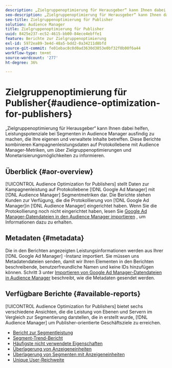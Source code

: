 ```yaml
---
description: „Zielgruppenoptimierung für Herausgeber“ kann Ihnen dabei helfen, Leistungspotenziale bei Segmenten in Audience Manager ausfindig zu machen, die Ihre eigenen und verwaltete Inhalte betreffen. Diese Berichte kombinieren Kampagnenleistungsdaten auf Protokollebene mit Audience Manager-Metriken, um über Zielgruppenoptimierungen und Monetarisierungsmöglichkeiten zu informieren.
seo-description: „Zielgruppenoptimierung für Herausgeber“ kann Ihnen dabei helfen, Leistungspotenziale bei Segmenten in Audience Manager ausfindig zu machen, die Ihre eigenen und verwaltete Inhalte betreffen. Diese Berichte kombinieren Kampagnenleistungsdaten auf Protokollebene mit Audience Manager-Metriken, um über Zielgruppenoptimierungen und Monetarisierungsmöglichkeiten zu informieren.
seo-title: Zielgruppenoptimierung für Publisher
solution: Audience Manager
title: Zielgruppenoptimierung für Publisher
uuid: 8425e237-ec52-4615-bb00-84ece4ebffe1
feature: Berichte zur Zielgruppenoptimierung
exl-id: 5972ea89-3e4d-48a5-bdd2-0a34211d8bfd
source-git-commit: fe01ebac8c0d0ad3630d3853e0bf32f0b00f6a44
workflow-type: tm+mt
source-wordcount: '277'
ht-degree: 36%

---
```


# Zielgruppenoptimierung für Publisher{#audience-optimization-for-publishers}

„Zielgruppenoptimierung für Herausgeber“ kann Ihnen dabei helfen, Leistungspotenziale bei Segmenten in Audience Manager ausfindig zu machen, die Ihre eigenen und verwaltete Inhalte betreffen. Diese Berichte kombinieren Kampagnenleistungsdaten auf Protokollebene mit Audience Manager-Metriken, um über Zielgruppenoptimierungen und Monetarisierungsmöglichkeiten zu informieren.

## Überblick {#aor-overview}

[!UICONTROL Audience Optimization for Publishers] stellt Daten zur Kampagnenleistung auf Protokollebene  [!DNL Google Ad Manager] mit  [!DNL Audience Manager] Segmentmetriken dar. Die Berichte stehen Kunden zur Verfügung, die die Protokollierung von [!DNL Google Ad Manager]in [!DNL Audience Manager] eingerichtet haben. Wenn Sie die Protokollierung noch nicht eingerichtet haben, lesen Sie [Google Ad Manager-Datendateien in den Audience Manager importieren](import-dfp.md) , um Informationen dazu zu erhalten.

## Metadaten {#metadata}

Die in den Berichten angezeigten Leistungsinformationen werden aus Ihrer [!DNL Google Ad Manager] -Instanz importiert. Sie müssen uns Metadatendateien senden, damit wir Ihren Elementen in den Berichten beschreibende, benutzerfreundliche Namen und keine IDs hinzufügen können. Schritt 3 unter [Importieren von Google Ad Manager-Datendateien in Audience Manager](../../../reporting/audience-optimization-reports/aor-publishers/import-dfp.md) beschreibt, wie die Metadaten gesendet werden.

## Verfügbare Berichte {#available-reports}

[!UICONTROL Audience Optimization for Publishers] bietet sechs verschiedene Ansichten, die die Leistung von Ebenen und Servern im Vergleich zur Segmentierung darstellen, die in erstellt wurde,  [!DNL Audience Manager] um Publisher-orientierte Geschäftsziele zu erreichen.

+ [Bericht zur Segmentleistung](publisher-segment-performance.md)
+ [Segment-Trend-Bericht](publisher-segment-trends.md)
+ [Häufigste nicht verwendete Eigenschaften](publisher-top-unused-traits.md)
+ [Überlagerung von Anzeigeneinheiten](publisher-ad-unit-overlap.md)
+ [Überlagerung von Segmenten mit Anzeigeneinheiten](publisher-segment-ad-unit-overlap.md)
+ [Unique User-Reichweite](publisher-unique-reach.md)
